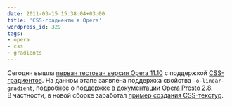 ```yaml
---
date: 2011-03-15 15:38:04+03:00
title: 'CSS-градиенты в Opera'
wordpress_id: 329
tags:
- opera
- css
- gradients
---
```


Сегодня вышла [первая тестовая версия Opera 11.10][1] с поддержкой [CSS-градиентов][2]. На данном этапе заявлена поддержка свойства `-o-linear-gradient`, подробнее о поддержке [в документации Opera Presto 2.8][3]. В частности, в новой сборке заработал [пример создания CSS-текстур][4].

[1]: http://my.opera.com/desktopteam/blog/2011/03/15/css-gradients-webp-declarativeui
[2]: http://dev.w3.org/csswg/css3-images/#gradients
[3]: http://www.opera.com/docs/specs/presto28/css/imagevalues/
[4]: http://leaverou.me/demos/css3-patterns.html
